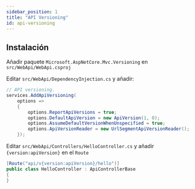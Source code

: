```yaml
---
sidebar_position: 1
title: "API Versioning"
id: api-versioning
---
```


## Instalación

Añadir paquete `Microsoft.AspNetCore.Mvc.Versioning` en `src/WebApi/WebApi.csproj`

Editar `src/WebApi/DependencyInjection.cs` y añadir:

```cs
// API versioning.
services.AddApiVersioning(
    options =>
    {
        options.ReportApiVersions = true;
        options.DefaultApiVersion = new ApiVersion(1, 0);
        options.AssumeDefaultVersionWhenUnspecified = true;
        options.ApiVersionReader = new UrlSegmentApiVersionReader();
    });
```

Editar `src/WebApi/Controllers/HelloController.cs` y añadir `{version:apiVersion}` en el `Route`

```cs
[Route("api/v{version:apiVersion}/hello")]
public class HelloController : ApiControllerBase
{
}
```

